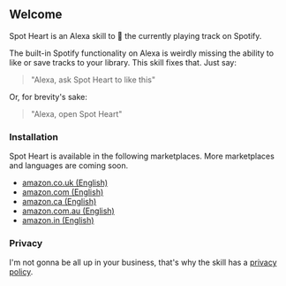 ## Welcome

Spot Heart is an Alexa skill to 💚 the currently playing track on Spotify.

The built-in Spotify functionality on Alexa is weirdly missing the ability to like or save tracks to your library. This skill fixes that. Just say:

> "Alexa, ask Spot Heart to like this"

Or, for brevity's sake:

> "Alexa, open Spot Heart"

### Installation

Spot Heart is available in the following marketplaces. More marketplaces and languages are coming soon.

* [amazon.co.uk (English)](https://alexa-skills.amazon.co.uk/apis/custom/skills/amzn1.ask.skill.a0c629c6-d6ec-4956-b6d9-d3d724d8f8d1/launch)
* [amazon.com (English)](https://alexa-skills.amazon.com/apis/custom/skills/amzn1.ask.skill.a0c629c6-d6ec-4956-b6d9-d3d724d8f8d1/launch)
* [amazon.ca (English)](https://alexa-skills.amazon.ca/apis/custom/skills/amzn1.ask.skill.a0c629c6-d6ec-4956-b6d9-d3d724d8f8d1/launch)
* [amazon.com.au (English)](https://alexa-skills.amazon.com.au/apis/custom/skills/amzn1.ask.skill.a0c629c6-d6ec-4956-b6d9-d3d724d8f8d1/launch)
* [amazon.in (English)](https://alexa-skills.amazon.in/apis/custom/skills/amzn1.ask.skill.a0c629c6-d6ec-4956-b6d9-d3d724d8f8d1/launch)

### Privacy

I'm not gonna be all up in your business, that's why the skill has a [privacy policy](./privacy.md).
